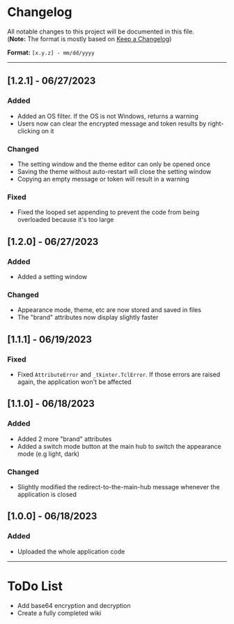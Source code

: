 # Changelog

All notable changes to this project will be documented in this file.<br>
(**Note:** The format is mostly based on [Keep a Changelog](https://keepachangelog.com/en/1.0.0/))

**Format:** `[x.y.z] - mm/dd/yyyy`
<hr>

## [1.2.1] - 06/27/2023
### Added
- Added an OS filter. If the OS is not Windows, returns a warning
- Users now can clear the encrypted message and token results by right-clicking on it
### Changed
- The setting window and the theme editor can only be opened once
- Saving the theme without auto-restart will close the setting window
- Copying an empty message or token will result in a warning
### Fixed
- Fixed the looped set appending to prevent the code from being overloaded because it's too large

## [1.2.0] - 06/27/2023
### Added
- Added a setting window
### Changed
- Appearance mode, theme, etc are now stored and saved in files
- The "brand" attributes now display slightly faster

## [1.1.1] - 06/19/2023
### Fixed
- Fixed `AttributeError` and `_tkinter.TclError`. If those errors are raised again, the application won't be affected

## [1.1.0] - 06/18/2023
### Added
- Added 2 more "brand" attributes
- Added a switch mode button at the main hub to switch the appearance mode (e.g light, dark)
### Changed
- Slightly modified the redirect-to-the-main-hub message whenever the application is closed

## [1.0.0] - 06/18/2023
### Added
- Uploaded the whole application code

<hr>

# ToDo List
- Add base64 encryption and decryption
- Create a fully completed wiki
